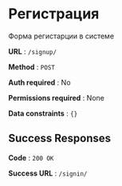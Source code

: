 # Регистрация

Форма регистарции в системе

**URL** : `/signup/`

**Method** : `POST`

**Auth required** : No

**Permissions required** : None

**Data constraints** : `{}`

## Success Responses

**Code** : `200 OK`

**Success URL** : `/signin/`
